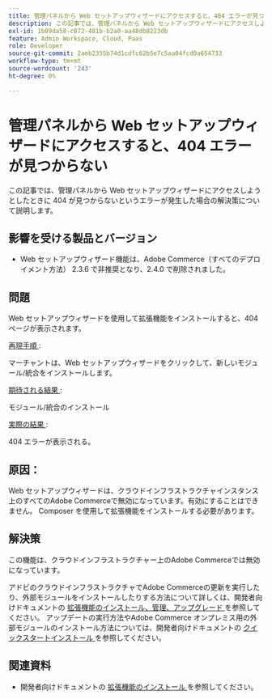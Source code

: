 ```yaml
---
title: 管理パネルから Web セットアップウィザードにアクセスすると、404 エラーが見つからない
description: この記事では、管理パネルから Web セットアップウィザードにアクセスしようとしたときに 404 が見つからないというエラーが発生した場合の解決策について説明します。
exl-id: 1b89da58-c872-481b-b2a0-aa48db8223db
feature: Admin Workspace, Cloud, Paas
role: Developer
source-git-commit: 2aeb2355b74d1cdfc62b5e7c5aa04fcd0a654733
workflow-type: tm+mt
source-wordcount: '243'
ht-degree: 0%

---
```


# 管理パネルから Web セットアップウィザードにアクセスすると、404 エラーが見つからない

この記事では、管理パネルから Web セットアップウィザードにアクセスしようとしたときに 404 が見つからないというエラーが発生した場合の解決策について説明します。

## 影響を受ける製品とバージョン

* Web セットアップウィザード機能は、Adobe Commerce（すべてのデプロイメント方法） 2.3.6 で非推奨となり、2.4.0 で削除されました。

## 問題

Web セットアップウィザードを使用して拡張機能をインストールすると、404 ページが表示されます。

<u> 再現手順 </u>:

マーチャントは、Web セットアップウィザードをクリックして、新しいモジュール/統合をインストールします。

<u> 期待される結果 </u>:

モジュール/統合のインストール

<u> 実際の結果 </u>:

404 エラーが表示される。

## 原因：

Web セットアップウィザードは、クラウドインフラストラクチャインスタンス上のすべてのAdobe Commerceで無効になっています。有効にすることはできません。 Composer を使用して拡張機能をインストールする必要があります。

## 解決策

この機能は、クラウドインフラストラクチャー上のAdobe Commerceでは無効になっています。

アドビのクラウドインフラストラクチャでAdobe Commerceの更新を実行したり、外部モジュールをインストールしたりする方法について詳しくは、開発者向けドキュメントの [ 拡張機能のインストール、管理、アップグレード ](https://experienceleague.adobe.com/en/docs/commerce-cloud-service/user-guide/configure-store/extensions) を参照してください。
アップデートの実行方法やAdobe Commerce オンプレミス用の外部モジュールのインストール方法については、開発者向けドキュメントの [ クイックスタートインストール ](https://experienceleague.adobe.com/en/docs/commerce-operations/installation-guide/composer) を参照してください。

## 関連資料

* 開発者向けドキュメントの [ 拡張機能のインストール ](https://experienceleague.adobe.com/en/docs/commerce-cloud-service/user-guide/configure-store/extensions#install-an-extension) を参照してください。
